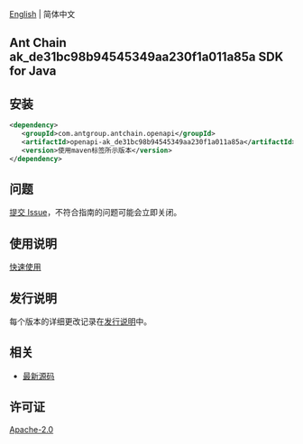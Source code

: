 [English](README.md) | 简体中文

## Ant Chain ak_de31bc98b94545349aa230f1a011a85a SDK for Java

## 安装

```xml
<dependency>
   <groupId>com.antgroup.antchain.openapi</groupId>
   <artifactId>openapi-ak_de31bc98b94545349aa230f1a011a85a</artifactId>
   <version>使用maven标签所示版本</version>
</dependency>
```

## 问题

[提交 Issue](https://github.com/alipay/antchain-openapi-prod-sdk/issues/new)，不符合指南的问题可能会立即关闭。

## 使用说明

[快速使用](https://github.com/alipay/antchain-openapi-prod-sdk)

## 发行说明

每个版本的详细更改记录在[发行说明](./ChangeLog.txt)中。

## 相关

- [最新源码](https://github.com/alipay/antchain-openapi-prod-sdk/)

## 许可证

[Apache-2.0](http://www.apache.org/licenses/LICENSE-2.0)
